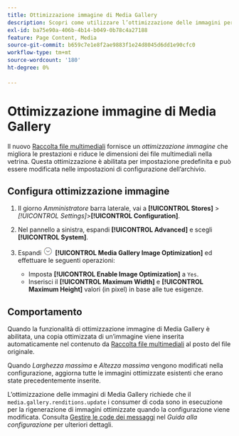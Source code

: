 ```yaml
---
title: Ottimizzazione immagine di Media Gallery
description: Scopri come utilizzare l’ottimizzazione delle immagini per [!DNL Commerce] risorse multimediali.
exl-id: ba75e90a-406b-4b14-b049-0b78c4a27188
feature: Page Content, Media
source-git-commit: b659c7e1e8f2ae9883f1e24d8045d6dd1e90cfc0
workflow-type: tm+mt
source-wordcount: '180'
ht-degree: 0%

---
```


# Ottimizzazione immagine di Media Gallery

Il nuovo [Raccolta file multimediali](media-gallery.md) fornisce un _ottimizzazione immagine_ che migliora le prestazioni e riduce le dimensioni dei file multimediali nella vetrina. Questa ottimizzazione è abilitata per impostazione predefinita e può essere modificata nelle impostazioni di configurazione dell’archivio.

## Configura ottimizzazione immagine

1. Il giorno _Amministratore_ barra laterale, vai a **[!UICONTROL Stores]** > _[!UICONTROL Settings]_>**[!UICONTROL Configuration]**.

1. Nel pannello a sinistra, espandi **[!UICONTROL Advanced]** e scegli **[!UICONTROL System]**.

1. Espandi ![Selettore di espansione](../assets/icon-display-expand.png) **[!UICONTROL Media Gallery Image Optimization]** ed effettuare le seguenti operazioni:

   - Imposta **[!UICONTROL Enable Image Optimization]** a `Yes`.
   - Inserisci il **[!UICONTROL Maximum Width]** e **[!UICONTROL Maximum Height]** valori (in pixel) in base alle tue esigenze.

## Comportamento

Quando la funzionalità di ottimizzazione immagine di Media Gallery è abilitata, una copia ottimizzata di un’immagine viene inserita automaticamente nel contenuto da [Raccolta file multimediali](media-gallery.md) al posto del file originale.

Quando _Larghezza massima_ e _Altezza massima_ vengono modificati nella configurazione, aggiorna tutte le immagini ottimizzate esistenti che erano state precedentemente inserite.

L’ottimizzazione delle immagini di Media Gallery richiede che il `media.gallery.renditions.update` i consumer di coda sono in esecuzione per la rigenerazione di immagini ottimizzate quando la configurazione viene modificata. Consulta [Gestire le code dei messaggi](https://experienceleague.adobe.com/docs/commerce-operations/configuration-guide/message-queues/manage-message-queues.html) nel _Guida alla configurazione_ per ulteriori dettagli.
